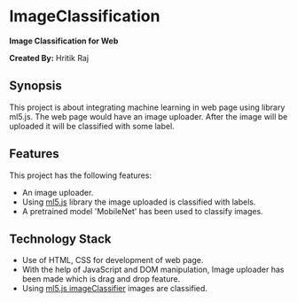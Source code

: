 # ImageClassification
**Image Classification for Web**

**Created By:** Hritik Raj

## Synopsis
This project is about integrating machine learning in web page using library ml5.js. The web page would have an image uploader. After the image will be uploaded it will be classified with some label. 
 
## Features
This project has the following features:
- An image uploader.
- Using [ml5.js](https://ml5js.org/) library the image uploaded is classified with labels.
- A pretrained model 'MobileNet' has been used to classify images.

## Technology Stack
- Use of HTML, CSS for development of web page.
- With the help of JavaScript and DOM manipulation, Image uploader has been made which is drag and drop feature.
- Using [ml5.js imageClassifier](https://learn.ml5js.org/docs/#/reference/image-classifier) images are classified.

